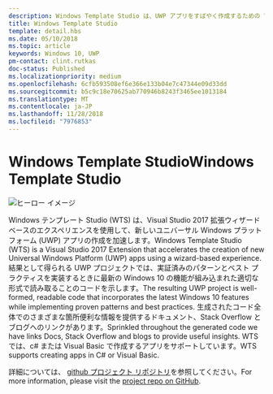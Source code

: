 ```yaml
---
description: Windows Template Studio は、UWP アプリをすばやく作成するための Visual Studio 拡張機能です。
title: Windows Template Studio
template: detail.hbs
ms.date: 05/10/2018
ms.topic: article
keywords: Windows 10, UWP
pm-contact: clint.rutkas
doc-status: Published
ms.localizationpriority: medium
ms.openlocfilehash: 6cfb593508ef6e366e133b04e7c47344e09d33dd
ms.sourcegitcommit: b5c9c18e70625ab770946b8243f3465ee1013184
ms.translationtype: MT
ms.contentlocale: ja-JP
ms.lasthandoff: 11/28/2018
ms.locfileid: "7976853"
---
```

# <a name="windows-template-studio"></a><span data-ttu-id="8f600-104">Windows Template Studio</span><span class="sxs-lookup"><span data-stu-id="8f600-104">Windows Template Studio</span></span>

![ヒーロー イメージ](images/wts1.png)

<span data-ttu-id="8f600-106">Windows テンプレート Studio (WTS) は、Visual Studio 2017 拡張ウィザード ベースのエクスペリエンスを使用して、新しいユニバーサル Windows プラットフォーム (UWP) アプリの作成を加速します。</span><span class="sxs-lookup"><span data-stu-id="8f600-106">Windows Template Studio (WTS) is a Visual Studio 2017 Extension that accelerates the creation of new Universal Windows Platform (UWP) apps using a wizard-based experience.</span></span> <span data-ttu-id="8f600-107">結果として得られる UWP プロジェクトでは、実証済みのパターンとベスト プラクティスを実装するときに最新の Windows 10 の機能が組み込まれた適切な形式で読み取ることのコードを示します。</span><span class="sxs-lookup"><span data-stu-id="8f600-107">The resulting UWP project is well-formed, readable code that incorporates the latest Windows 10 features while implementing proven patterns and best practices.</span></span> <span data-ttu-id="8f600-108">生成されたコード全体でのさまざまな箇所便利な情報を提供するドキュメント、Stack Overflow とブログへのリンクがあります。</span><span class="sxs-lookup"><span data-stu-id="8f600-108">Sprinkled throughout the generated code we have links Docs, Stack Overflow and blogs to provide useful insights.</span></span> <span data-ttu-id="8f600-109">WTS では、c# または Visual Basic で作成するアプリをサポートしています。</span><span class="sxs-lookup"><span data-stu-id="8f600-109">WTS supports creating apps in C# or Visual Basic.</span></span>

<span data-ttu-id="8f600-110">詳細については、 [github プロジェクト リポジトリ](https://github.com/microsoft/windowsTemplateStudio)を参照してください。</span><span class="sxs-lookup"><span data-stu-id="8f600-110">For more information, please visit the [project repo on GitHub](https://github.com/microsoft/windowsTemplateStudio).</span></span>

